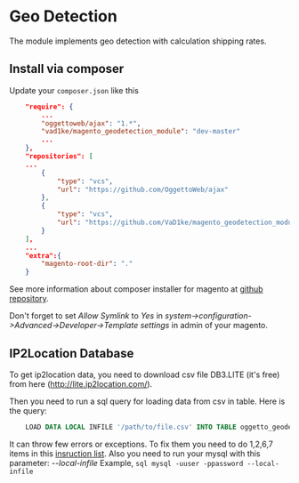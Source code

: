 # Geo Detection

The module implements geo detection with calculation shipping rates.

## Install via composer

Update your `composer.json` like this

```JSON
    "require": {
        ...
        "oggettoweb/ajax": "1.*",
        "vad1ke/magento_geodetection_module": "dev-master"
        ...
    },
    "repositories": [
    ...
        {
            "type": "vcs",
            "url": "https://github.com/OggettoWeb/ajax"
        },
        {
            "type": "vcs",
            "url": "https://github.com/VaD1ke/magento_geodetection_module"
        }
    ],
    ...
    "extra":{
        "magento-root-dir": "."
    }
```

See more information about composer installer for magento at [github repository](https://github.com/magento-hackathon/magento-composer-installer/blob/master/README.md).

Don't forget to set *Allow Symlink* to *Yes* in *system->configuration->Advanced->Developer->Template settings* in admin of your magento. 

## IP2Location Database
To get ip2location data, you need to download csv file DB3.LITE (it's free) from here (http://lite.ip2location.com/). 

Then you need to run a sql query for loading data from csv in table. Here is the query:

``` sql
    LOAD DATA LOCAL INFILE '/path/to/file.csv' INTO TABLE oggetto_geodetection_iplocations FIELDS TERMINATED BY ',' ENCLOSED BY '"' LINES TERMINATED BY '\n' (ip_from, ip_to, country_code, country_name, region_name, city_name);
```

It can throw few errors or exceptions. To fix them you need to do 1,2,6,7 items in this [insruction list](http://codelinks.pachanka.org/post/72371859454/php-mysql-load-data-infile-errors ).
Also you need to run your mysql with this parameter: *--local-infile*
Example, ``` sql mysql -uuser -ppassword --local-infile ```
